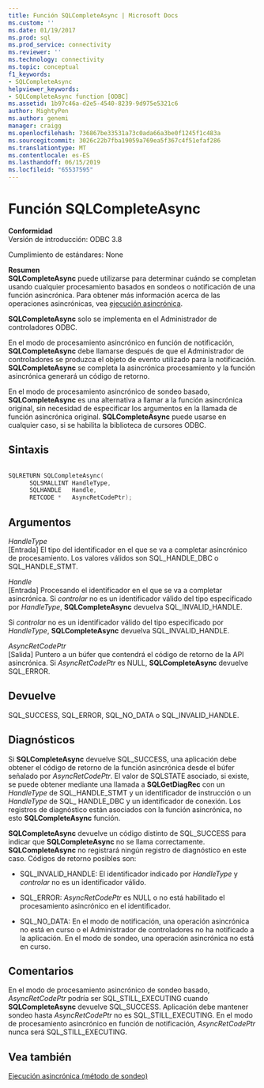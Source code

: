 ```yaml
---
title: Función SQLCompleteAsync | Microsoft Docs
ms.custom: ''
ms.date: 01/19/2017
ms.prod: sql
ms.prod_service: connectivity
ms.reviewer: ''
ms.technology: connectivity
ms.topic: conceptual
f1_keywords:
- SQLCompleteAsync
helpviewer_keywords:
- SQLCompleteAsync function [ODBC]
ms.assetid: 1b97c46a-d2e5-4540-8239-9d975e5321c6
author: MightyPen
ms.author: genemi
manager: craigg
ms.openlocfilehash: 736867be33531a73c0ada66a3be0f1245f1c483a
ms.sourcegitcommit: 3026c22b7fba19059a769ea5f367c4f51efaf286
ms.translationtype: MT
ms.contentlocale: es-ES
ms.lasthandoff: 06/15/2019
ms.locfileid: "65537595"
---
```

# <a name="sqlcompleteasync-function"></a>Función SQLCompleteAsync
**Conformidad**  
 Versión de introducción: ODBC 3.8  
  
 Cumplimiento de estándares: None  
  
 **Resumen**  
 **SQLCompleteAsync** puede utilizarse para determinar cuándo se completan usando cualquier procesamiento basados en sondeos o notificación de una función asincrónica. Para obtener más información acerca de las operaciones asincrónicas, vea [ejecución asincrónica](../../../odbc/reference/develop-app/asynchronous-execution.md).  
  
 **SQLCompleteAsync** solo se implementa en el Administrador de controladores ODBC.  
  
 En el modo de procesamiento asincrónico en función de notificación, **SQLCompleteAsync** debe llamarse después de que el Administrador de controladores se produzca el objeto de evento utilizado para la notificación. **SQLCompleteAsync** se completa la asincrónica procesamiento y la función asincrónica generará un código de retorno.  
  
 En el modo de procesamiento asincrónico de sondeo basado, **SQLCompleteAsync** es una alternativa a llamar a la función asincrónica original, sin necesidad de especificar los argumentos en la llamada de función asincrónica original. **SQLCompleteAsync** puede usarse en cualquier caso, si se habilita la biblioteca de cursores ODBC.  
  
## <a name="syntax"></a>Sintaxis  
  
```cpp  
  
SQLRETURN SQLCompleteAsync(  
      SQLSMALLINT HandleType,  
      SQLHANDLE   Handle,  
      RETCODE *   AsyncRetCodePtr);  
```  
  
## <a name="arguments"></a>Argumentos  
 *HandleType*  
 [Entrada] El tipo del identificador en el que se va a completar asincrónico de procesamiento. Los valores válidos son SQL_HANDLE_DBC o SQL_HANDLE_STMT.  
  
 *Handle*  
 [Entrada] Procesando el identificador en el que se va a completar asincrónica. Si *controlar* no es un identificador válido del tipo especificado por *HandleType*, **SQLCompleteAsync** devuelva SQL_INVALID_HANDLE.  
  
 Si *controlar* no es un identificador válido del tipo especificado por *HandleType*, **SQLCompleteAsync** devuelva SQL_INVALID_HANDLE.  
  
 *AsyncRetCodePtr*  
 [Salida] Puntero a un búfer que contendrá el código de retorno de la API asincrónica. Si *AsyncRetCodePtr* es NULL, **SQLCompleteAsync** devuelve SQL_ERROR.  
  
## <a name="returns"></a>Devuelve  
 SQL_SUCCESS, SQL_ERROR, SQL_NO_DATA o SQL_INVALID_HANDLE.  
  
## <a name="diagnostics"></a>Diagnósticos  
 Si **SQLCompleteAsync** devuelve SQL_SUCCESS, una aplicación debe obtener el código de retorno de la función asincrónica desde el búfer señalado por *AsyncRetCodePtr*. El valor de SQLSTATE asociado, si existe, se puede obtener mediante una llamada a **SQLGetDiagRec** con un *HandleType* de SQL_HANDLE_STMT y un identificador de instrucción o un *HandleType* de SQL_ HANDLE_DBC y un identificador de conexión. Los registros de diagnóstico están asociados con la función asincrónica, no esto **SQLCompleteAsync** función.  
  
 **SQLCompleteAsync** devuelve un código distinto de SQL_SUCCESS para indicar que **SQLCompleteAsync** no se llama correctamente. **SQLCompleteAsync** no registrará ningún registro de diagnóstico en este caso. Códigos de retorno posibles son:  
  
-   SQL_INVALID_HANDLE: El identificador indicado por *HandleType* y *controlar* no es un identificador válido.  
  
-   SQL_ERROR: *AsyncRetCodePtr* es NULL o no está habilitado el procesamiento asincrónico en el identificador.  
  
-   SQL_NO_DATA: En el modo de notificación, una operación asincrónica no está en curso o el Administrador de controladores no ha notificado a la aplicación. En el modo de sondeo, una operación asincrónica no está en curso.  
  
## <a name="comments"></a>Comentarios  
 En el modo de procesamiento asincrónico de sondeo basado, *AsyncRetCodePtr* podría ser SQL_STILL_EXECUTING cuando **SQLCompleteAsync** devuelve SQL_SUCCESS. Aplicación debe mantener sondeo hasta *AsyncRetCodePtr* no es SQL_STILL_EXECUTING. En el modo de procesamiento asincrónico en función de notificación, *AsyncRetCodePtr* nunca será SQL_STILL_EXECUTING.  
  
## <a name="see-also"></a>Vea también  
 [Ejecución asincrónica (método de sondeo)](../../../odbc/reference/develop-app/asynchronous-execution-polling-method.md)
